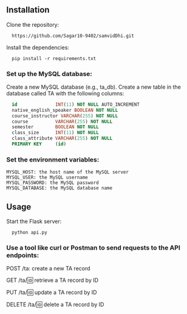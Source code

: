 
## Installation


Clone the repository:
```bash
  https://github.com/Sagar10-9402/samvidDhi.git  
```
  
Install the dependencies:

```
  pip install -r requirements.txt
```

### Set up the MySQL database:

Create a new MySQL database (e.g., ta_db).
Create a new table in the database called TA with the following columns:

```SQL 
  id              INT(11) NOT NULL AUTO_INCREMENT
  native_english_speaker BOOLEAN NOT NULL
  course_instructor VARCHAR(255) NOT NULL
  course          VARCHAR(255) NOT NULL
  semester        BOOLEAN NOT NULL
  class_size      INT(11) NOT NULL
  class_attribute VARCHAR(255) NOT NULL
  PRIMARY KEY     (id)

```

### Set the environment variables:

```JWT_SECRET_KEY: the secret key for JWT token generation and verification
MYSQL_HOST: the host name of the MySQL server
MYSQL_USER: the MySQL username
MYSQL_PASSWORD: the MySQL password
MYSQL_DATABASE: the MySQL database name 
```


## Usage

Start the Flask server:

``` 
  python api.py
```


### Use a tool like curl or Postman to send requests to the API endpoints:

POST /ta:
 create a new TA record

GET /ta/:id: retrieve a TA record by ID

PUT /ta/:id: update a TA record by ID

DELETE /ta/:id: delete a TA record by ID



